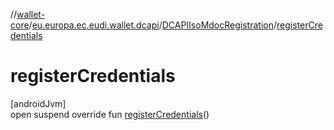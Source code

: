 //[wallet-core](../../../index.md)/[eu.europa.ec.eudi.wallet.dcapi](../index.md)/[DCAPIIsoMdocRegistration](index.md)/[registerCredentials](register-credentials.md)

# registerCredentials

[androidJvm]\
open suspend override fun [registerCredentials](register-credentials.md)()
